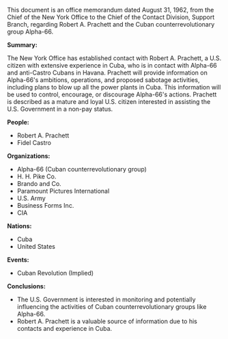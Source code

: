 This document is an office memorandum dated August 31, 1962, from the Chief of the New York Office to the Chief of the Contact Division, Support Branch, regarding Robert A. Prachett and the Cuban counterrevolutionary group Alpha-66.

**Summary:**

The New York Office has established contact with Robert A. Prachett, a U.S. citizen with extensive experience in Cuba, who is in contact with Alpha-66 and anti-Castro Cubans in Havana. Prachett will provide information on Alpha-66's ambitions, operations, and proposed sabotage activities, including plans to blow up all the power plants in Cuba. This information will be used to control, encourage, or discourage Alpha-66's actions. Prachett is described as a mature and loyal U.S. citizen interested in assisting the U.S. Government in a non-pay status.

**People:**

*   Robert A. Prachett
*   Fidel Castro

**Organizations:**

*   Alpha-66 (Cuban counterrevolutionary group)
*   H. H. Pike Co.
*   Brando and Co.
*   Paramount Pictures International
*   U.S. Army
*   Business Forms Inc.
*   CIA

**Nations:**

*   Cuba
*   United States

**Events:**

*   Cuban Revolution (Implied)

**Conclusions:**

*   The U.S. Government is interested in monitoring and potentially influencing the activities of Cuban counterrevolutionary groups like Alpha-66.
*   Robert A. Prachett is a valuable source of information due to his contacts and experience in Cuba.

